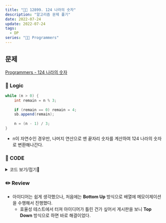 ```yaml
---
title: "👩‍💻 12899. 124 나라의 숫자"
description: "알고리즘 문제 풀기"
date: 2022-07-24
update: 2022-07-24
tags:
  - DP
series: "👩‍💻 Programmers"
---
```


## 문제
[Programmers - 124 나라의 숫자](https://programmers.co.kr/learn/courses/30/lessons/12899)

### 📍 **Logic**

```java
while (n > 0) {
    int remain = n % 3;
    
    if (remain == 0) remain = 4;
    sb.append(remain);
    
    n = (n - 1) / 3;
}
```
- n이 자연수인 경우만, 나머지 연산으로 맨 끝자리 숫자를 계산하여 124 나라의 숫자로 변환해나간다.

### 📄 **CODE**

<details>
  <summary>코드 보기/접기💫</summary>
    <div markdown="1">

	class Solution {
        public String solution(int n) {
            StringBuilder sb = new StringBuilder();
            
            while (n > 0) {
                int remain = n % 3;
                
                if (remain == 0) remain = 4;
                sb.append(remain);
                
                n = (n - 1) / 3;
            }
            
            return sb.reverse().toString();
        }
    }
  	</div>
</details>

### ✏️ **Review**
- 아이디어는 쉽게 생각했으나, 처음에는 **Bottom Up** 방식으로 배열에 메모이제이션을 수행해서 진행했다. 
  - 효율성 테스트에서 터져 아이디어가 틀린 건가 싶어서 게시판을 보니 **Top Down** 방식으로 하면 바로 해결이었다.